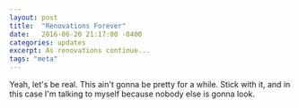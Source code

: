 ```yaml
---
layout: post
title:  "Renovations Forever"
date:   2016-06-20 21:17:00 -0400
categories: updates
excerpt: As renovations continue...
tags: "meta"
---
```


Yeah, let's be real.  This ain't gonna be pretty for a while.  Stick with it, and in this case I'm talking to myself because nobody else is gonna look.